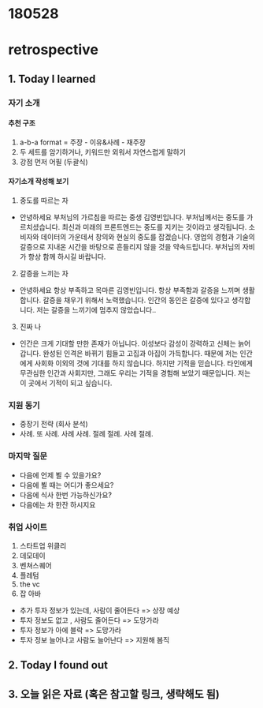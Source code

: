 # 180528
# retrospective

## 1. Today I learned

### 자기 소개

#### 추천 구조
1. a-b-a format = 주장 - 이유&사례 - 재주장
2. 두 세트를 암기하거나, 키워드만 외워서 자연스럽게 말하기
3. 강점 먼저 어필 (두괄식)





#### 자기소개 작성해 보기

1. 중도를 따르는 자
- 안녕하세요 부처님의 가르침을 따르는 중생 김영빈입니다.
부처님께서는 중도를 가르치셨습니다. 최신과 미래의 프론트엔드는 중도를 지키는 것이라고 생각됩니다.
소비자와 데이터의 가운데서 창의와 현실의 중도를 잡겠습니다.
영업의 경험과 기술의 갈증으로 지내온 시간을 바탕으로 흔들리지 않을 것을 약속드립니다.
부처님의 자비가 항상 함께 하시길 바랍니다. 

2. 갈증을 느끼는 자
- 안녕하세요 항상 부족하고 목마른 김영빈입니다.
항상 부족함과 갈증을 느끼며 생활합니다. 갈증을 채우기 위해서 노력했습니다.
인간의 동인은 갈증에 있다고 생각합니다. 저는 갈증을 느끼기에 멈추지 않았습니다..


3. 진짜 나
- 인간은 크게 기대할 만한 존재가 아닙니다. 이성보다 감성이 강력하고 신체는 늙어갑니다.
완성된 인격은 바뀌기 힘들고 고집과 아집이 가득합니다.
때문에 저는 인간에게 사회화 이외의 것에 기대를 하지 않습니다.
하지만 기적을 믿습니다. 타인에게 무관심한 인간과 사회지만, 그래도 우리는 기적을 경험해 보았기 때문입니다.
저는 이 곳에서 기적이 되고 싶습니다.


### 지원 동기

- 중장기 전략 (회사 분석)
- 사례. 또 사례. 사례 사례. 절례 절례. 사례 절례.




### 마지막 질문

- 다음에 언제 뵐 수 있을가요?
- 다음에 뵐 때는 어디가 좋으세요?
- 다음에 식사 한번 가능하신가요?
- 다음에는 차 한잔 하시지요


### 취업 사이트
1. 스타트업 위클리
2. 데모데이
3. 벤쳐스퀘어
4. 플레텀
5. the vc
6. 잡 아바

- 추가 투자 정보가 있는데, 사람이 줄어든다 => 상장 예상
- 투자 정보도 없고 , 사람도 줄어든다 => 도망가라
- 투자 정보가 아에 블락 => 도망가라
- 투자 정보 늘어나고 사람도 늘어난다 => 지원해 봄직





## 2. Today I found out






## 3. 오늘 읽은 자료 (혹은 참고할 링크, 생략해도 됨)
